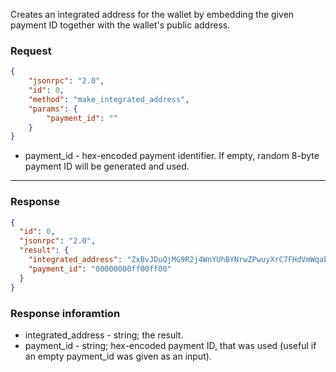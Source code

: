 Creates an integrated address for the wallet by embedding the given payment ID together with the wallet's public address.

### Request

```json
{
	"jsonrpc": "2.0",
	"id": 0,
	"method": "make_integrated_address",
	"params": {
		"payment_id": ""
	}
}
```

- payment_id - hex-encoded payment identifier. If empty, random 8-byte payment ID will be generated and used.

---

### Response

```json
{
  "id": 0,
  "jsonrpc": "2.0",
  "result": {
    "integrated_address": "ZxBvJDuQjMG9R2j4WnYUhBYNrwZPwuyXrC7FHdVmWqaESgowDvgfWtiXeNGu8Px9B24pkmjsA39fzSSiEQG1ekB225ZnrMTBp",
    "payment_id": "00000000ff00ff00"
  }
}
```

### Response inforamtion

- integrated_address - string; the result.
- payment_id - string; hex-encoded payment ID, that was used (useful if an empty payment_id was given as an input).
